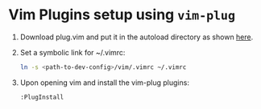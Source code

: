 # Vim Plugins setup using `vim-plug`

1. Download plug.vim and put it in the autoload directory as shown [here](https://github.com/junegunn/vim-plug#installation).

2. Set a symbolic link for ~/.vimrc:
	```bash
	ln -s <path-to-dev-config>/vim/.vimrc ~/.vimrc
	```

3. Upon opening vim and install the vim-plug plugins:

	`:PlugInstall`
